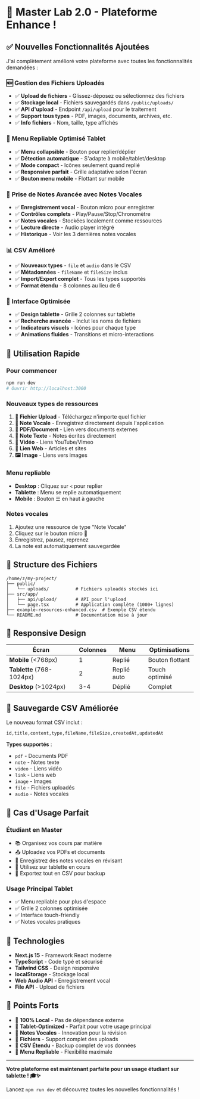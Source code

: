 # 🎉 Master Lab 2.0 - Plateforme Enhance !

## ✅ Nouvelles Fonctionnalités Ajoutées

J'ai complètement amélioré votre plateforme avec toutes les fonctionnalités demandées :

### 🆕 **Gestion des Fichiers Uploadés**
- ✅ **Upload de fichiers** - Glissez-déposez ou sélectionnez des fichiers
- ✅ **Stockage local** - Fichiers sauvegardés dans `/public/uploads/`
- ✅ **API d'upload** - Endpoint `/api/upload` pour le traitement
- ✅ **Support tous types** - PDF, images, documents, archives, etc.
- ✅ **Info fichiers** - Nom, taille, type affichés

### 📱 **Menu Repliable Optimisé Tablet**
- ✅ **Menu collapsible** - Bouton pour replier/déplier
- ✅ **Détection automatique** - S'adapte à mobile/tablet/desktop
- ✅ **Mode compact** - Icônes seulement quand replié
- ✅ **Responsive parfait** - Grille adaptative selon l'écran
- ✅ **Bouton menu mobile** - Flottant sur mobile

### 🎤 **Prise de Notes Avancée avec Notes Vocales**
- ✅ **Enregistrement vocal** - Bouton micro pour enregistrer
- ✅ **Contrôles complets** - Play/Pause/Stop/Chronomètre
- ✅ **Notes vocales** - Stockées localement comme ressources
- ✅ **Lecture directe** - Audio player intégré
- ✅ **Historique** - Voir les 3 dernières notes vocales

### 📊 **CSV Amélioré**
- ✅ **Nouveaux types** - `file` et `audio` dans le CSV
- ✅ **Métadonnées** - `fileName` et `fileSize` inclus
- ✅ **Import/Export complet** - Tous les types supportés
- ✅ **Format étendu** - 8 colonnes au lieu de 6

### 🎯 **Interface Optimisée**
- ✅ **Design tablette** - Grille 2 colonnes sur tablette
- ✅ **Recherche avancée** - Inclut les noms de fichiers
- ✅ **Indicateurs visuels** - Icônes pour chaque type
- ✅ **Animations fluides** - Transitions et micro-interactions

## 🚀 **Utilisation Rapide**

### **Pour commencer**
```bash
npm run dev
# Ouvrir http://localhost:3000
```

### **Nouveaux types de ressources**
1. **📁 Fichier Upload** - Téléchargez n'importe quel fichier
2. **🎤 Note Vocale** - Enregistrez directement depuis l'application
3. **📄 PDF/Document** - Lien vers documents externes
4. **📝 Note Texte** - Notes écrites directement
5. **🎥 Vidéo** - Liens YouTube/Vimeo
6. **🔗 Lien Web** - Articles et sites
7. **🖼️ Image** - Liens vers images

### **Menu repliable**
- **Desktop** : Cliquez sur `<` pour replier
- **Tablette** : Menu se replie automatiquement
- **Mobile** : Bouton ☰ en haut à gauche

### **Notes vocales**
1. Ajoutez une ressource de type "Note Vocale"
2. Cliquez sur le bouton micro 🎤
3. Enregistrez, pausez, reprenez
4. La note est automatiquement sauvegardée

## 📁 **Structure des Fichiers**

```
/home/z/my-project/
├── public/
│   └── uploads/          # Fichiers uploadés stockés ici
├── src/app/
│   ├── api/upload/       # API pour l'upload
│   └── page.tsx          # Application complète (1000+ lignes)
├── example-resources-enhanced.csv  # Exemple CSV étendu
└── README.md             # Documentation mise à jour
```

## 🎨 **Responsive Design**

| Écran | Colonnes | Menu | Optimisations |
|-------|----------|------|---------------|
| **Mobile** (<768px) | 1 | Replié | Bouton flottant |
| **Tablette** (768-1024px) | 2 | Replié auto | Touch optimisé |
| **Desktop** (>1024px) | 3-4 | Déplié | Complet |

## 💾 **Sauvegarde CSV Améliorée**

Le nouveau format CSV inclut :
```csv
id,title,content,type,fileName,fileSize,createdAt,updatedAt
```

**Types supportés** :
- `pdf` - Documents PDF
- `note` - Notes texte
- `video` - Liens vidéo
- `link` - Liens web
- `image` - Images
- `file` - Fichiers uploadés
- `audio` - Notes vocales

## 🎯 **Cas d'Usage Parfait**

### **Étudiant en Master**
- 📚 Organisez vos cours par matière
- 📤 Uploadez vos PDFs et documents
- 🎤 Enregistrez des notes vocales en révisant
- 📱 Utilisez sur tablette en cours
- 💾 Exportez tout en CSV pour backup

### **Usage Principal Tablet**
- ✅ Menu repliable pour plus d'espace
- ✅ Grille 2 colonnes optimisée
- ✅ Interface touch-friendly
- ✅ Notes vocales pratiques

## 🔧 **Technologies**

- **Next.js 15** - Framework React moderne
- **TypeScript** - Code typé et sécurisé
- **Tailwind CSS** - Design responsive
- **localStorage** - Stockage local
- **Web Audio API** - Enregistrement vocal
- **File API** - Upload de fichiers

## 🌟 **Points Forts**

- 🚀 **100% Local** - Pas de dépendance externe
- 📱 **Tablet-Optimized** - Parfait pour votre usage principal
- 🎤 **Notes Vocales** - Innovation pour la révision
- 📁 **Fichiers** - Support complet des uploads
- 💾 **CSV Étendu** - Backup complet de vos données
- 🔄 **Menu Repliable** - Flexibilité maximale

---

**Votre plateforme est maintenant parfaite pour un usage étudiant sur tablette ! 🎓✨**

Lancez `npm run dev` et découvrez toutes les nouvelles fonctionnalités !